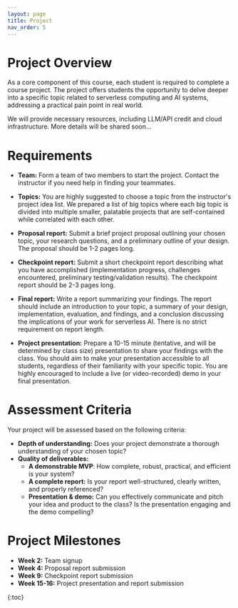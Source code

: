 ```yaml
---
layout: page
title: Project
nav_order: 5
---
```


# Project Overview

As a core component of this course, each student is required to
complete a course project. The project offers students the
opportunity to delve deeper into a specific topic related to
serverless computing and AI systems, addressing a practical pain
point in real world.

We will provide necessary resources, including LLM/API credit and
cloud infrastructure. More details will be shared soon...


# Requirements

* **Team:** Form a team of two members to start the project. Contact
the instructor if you need help in finding your teammates.

* **Topics:** You are highly suggested to choose a topic from the instructor's
project idea list. We prepared a list of big topics where each big topic is 
divided into multiple smaller, palatable projects that are self-contained while
correlated with each other. 

* **Proposal report:** Submit a brief project proposal outlining
your chosen topic, your research questions, and a preliminary outline
of your design. The proposal should be 1-2 pages long.

* **Checkpoint report:** Submit a short checkpoint report describing
what you have accomplished (implementation progress, challenges encountered,
preliminary testing/validation results). The checkpoint report should be 2-3
pages long. 

* **Final report:** Write a report summarizing your findings. The
report should include an introduction to your topic, a summary of
your design, implementation, evaluation, and findings, and a
conclusion discussing the implications of your work for serverless
AI. There is no strict requirement on report length.

* **Project presentation:** Prepare a 10-15 minute (tentative, and will 
be determined by class size) presentation to share your findings with
the class. You should aim to make your presentation accessible to all
students, regardless of their familiarity with your specific topic.
You are highly encouraged to include a live (or video-recorded) demo
in your final presentation. 


# Assessment Criteria

Your project will be assessed based on the following criteria:

* **Depth of understanding:** Does your project demonstrate a
thorough understanding of your chosen topic?
* **Quality of deliverables:** 
  - **A demonstrable MVP**: How complete, robust, practical, and efficient
is your system?
  - **A complete report:** Is your report well-structured, clearly written, 
and properly referenced?
  - **Presentation & demo:** Can you effectively communicate and
pitch your idea and product to the class? Is the presentation
engaging and the demo compelling? 


# Project Milestones

* **Week 2:** Team signup
* **Week 4:** Proposal report submission
* **Week 9:** Checkpoint report submission
* **Week 15-16:** Project presentation and report submission


{:toc}
